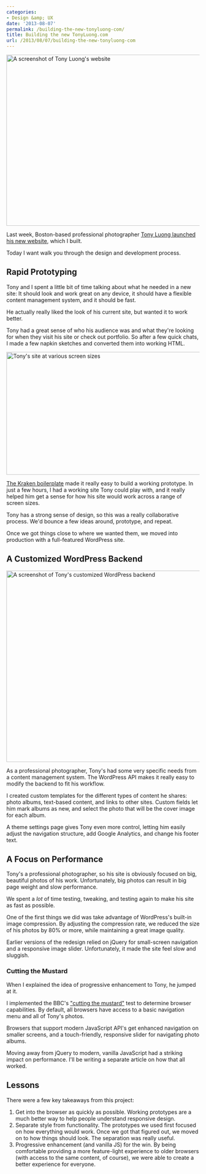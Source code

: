 ```yaml
---
categories:
- Design &amp; UX
date: '2013-08-07'
permalink: /building-the-new-tonyluong-com/
title: Building the new TonyLuong.com
url: /2013/08/07/building-the-new-tonyluong-com
---
```


<img src="https://gomakethings.com/wp-content/uploads/2013/08/tonyluong.jpg" alt="A screenshot of Tony Luong&#039;s website" width="832" height="446" class="aligncenter img-border size-full wp-image-4690" />

Last week, Boston-based professional photographer <a href="http://tonyluong.com/">Tony Luong launched his new website</a>, which I built.

Today I want walk you through the design and development process.
<!--more-->
<h2>Rapid Prototyping</h2>

Tony and I spent a little bit of time talking about what he needed in a new site: It should look and work great on any device, it should have a flexible content management system, and it should be fast.

He actually really liked the look of his current site, but wanted it to work better.

Tony had a great sense of who his audience was and what they're looking for when they visit his site or check out portfolio. So after a few quick chats, I made a few napkin sketches and converted them into working HTML.

<img src="https://gomakethings.com/wp-content/uploads/2013/08/tonyluong-many-screens.jpg" alt="Tony&#039;s site at various screen sizes" width="832" height="320" class="aligncenter size-full wp-image-4720" />

<a href="http://cferdinandi.github.io/kraken/">The Kraken boilerplate</a> made it really easy to build a working prototype. In just a few hours, I had a working site Tony could play with, and it really helped him get a sense for how his site would work across a range of screen sizes.

Tony has a strong sense of design, so this was a really collaborative process. We'd bounce a few ideas around, prototype, and repeat.

Once we got things close to where we wanted them, we moved into production with a full-featured WordPress site.

<h2>A Customized WordPress Backend</h2>

<img src="https://gomakethings.com/wp-content/uploads/2013/08/tonyluong-theme-settings.jpg" alt="A screenshot of Tony&#039;s customized WordPress backend" width="832" height="499" class="aligncenter img-border size-full wp-image-4721" />

As a professional photographer, Tony's had some very specific needs from a content management system. The WordPress API makes it really easy to modify the backend to fit his workflow.

I created custom templates for the different types of content he shares: photo albums, text-based content, and links to other sites. Custom fields let him mark albums as new, and select the photo that will be the cover image for each album.

A theme settings page gives Tony even more control, letting him easily adjust the navigation structure, add Google Analytics, and change his footer text.

<h2>A Focus on Performance</h2>

Tony's a professional photographer, so his site is obviously focused on big, beautiful photos of his work. Unfortunately, big photos can result in big page weight and slow performance.

We spent a <em>lot</em> of time testing, tweaking, and testing again to make his site as fast as possible.

One of the first things we did was take advantage of WordPress's built-in image compression. By adjusting the compression rate, we reduced the size of his photos by 80% or more, while maintaining a great image quality.

Earlier versions of the redesign relied on jQuery for small-screen navigation and a responsive image slider. Unfortunately, it made the site feel slow and sluggish.

<h3>Cutting the Mustard</h3>

When I explained the idea of progressive enhancement to Tony, he jumped at it.

I implemented the BBC's <a href="http://responsivenews.co.uk/post/18948466399/cutting-the-mustard">"cutting the mustard"</a> test to determine browser capabilities. By default, all browsers have access to a basic navigation menu and all of Tony's photos.

Browsers that support modern JavaScript API's get enhanced navigation on smaller screens, and a touch-friendly, responsive slider for navigating photo albums.

Moving away from jQuery to modern, vanilla JavaScript had a striking impact on performance. I'll be writing a separate article on how that all worked.

<h2>Lessons</h2>

There were a few key takeaways from this project:

<ol>
<li class="space-bottom-small">Get into the browser as quickly as possible. Working prototypes are a much better way to help people understand responsive design.</li>
<li class="space-bottom-small">Separate style from functionality. The prototypes we used first focused on how everything would work. Once we got that figured out, we moved on to how things should look. The separation was really useful.</li>
<li class="space-bottom-small">Progressive enhancement (and vanilla JS) for the win. By being comfortable providing a more feature-light experience to older browsers (with access to the same content, of course), we were able to create a better experience for everyone.</li>
</ol>